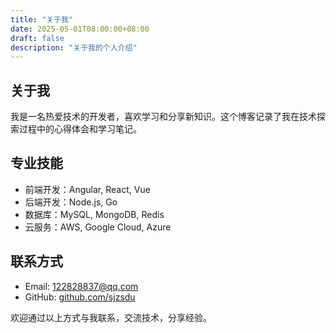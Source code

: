 ```yaml
---
title: "关于我"
date: 2025-05-01T08:00:00+08:00
draft: false
description: "关于我的个人介绍"
---
```


## 关于我

我是一名热爱技术的开发者，喜欢学习和分享新知识。这个博客记录了我在技术探索过程中的心得体会和学习笔记。

## 专业技能

- 前端开发：Angular, React, Vue
- 后端开发：Node.js, Go
- 数据库：MySQL, MongoDB, Redis
- 云服务：AWS, Google Cloud, Azure

## 联系方式

- Email: 122828837@qq.com
- GitHub: [github.com/sjzsdu](https://github.com/sjzsdu)

欢迎通过以上方式与我联系，交流技术，分享经验。